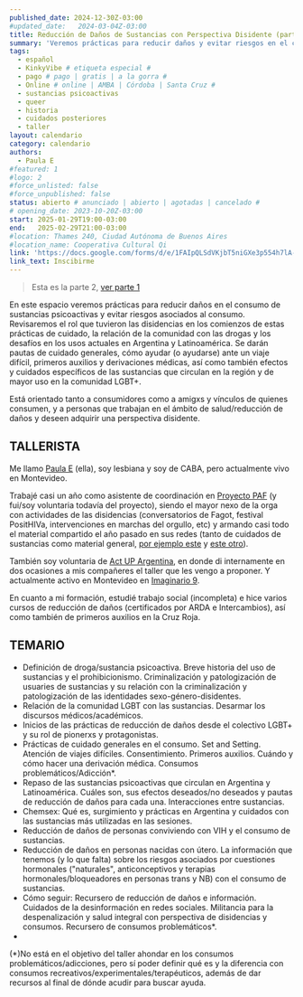 ```yaml
---
published_date: 2024-12-30Z-03:00
#updated_date:   2024-03-04Z-03:00
title: Reducción de Daños de Sustancias con Perspectiva Disidente (parte 2 de 2)
summary: 'Veremos prácticas para reducir daños y evitar riesgos en el consumo de sustancias psicoactivas. Revisaremos el rol que tuvieron las disidencias en los comienzos de estas prácticas de cuidado, la relación de la comunidad con las drogas y los desafíos en los usos actuales en Argentina y Latinoamérica. Se darán pautas de cuidado generales, cómo ayudar (o ayudarse) ante un viaje difícil, primeros auxilios y derivaciones médicas.'
tags:
  - español
  - KinkyVibe # etiqueta especial #
  - pago # pago | gratis | a la gorra #
  - Online # online | AMBA | Córdoba | Santa Cruz #
  - sustancias psicoactivas
  - queer
  - historia
  - cuidados posteriores
  - taller
layout: calendario
category: calendario
authors:
  - Paula E
#featured: 1
#logo: 2
#force_unlisted: false
#force_unpublished: false
status: abierto # anunciado | abierto | agotadas | cancelado #
# opening_date: 2023-10-20Z-03:00
start: 2025-01-29T19:00-03:00
end:   2025-02-29T21:00-03:00
#location: Thames 240, Ciudad Autónoma de Buenos Aires
#location_name: Cooperativa Cultural Qi
link: 'https://docs.google.com/forms/d/e/1FAIpQLSdVKjbT5niGXe3p554h7lA-bMlljIFy_ch_mDHeMwK8nadzEw/viewform'
link_text: Inscibirme
---
```

> Esta es la parte 2, [ver parte 1](/calendario/taller-reduccion-de-danos-2024-01)

En este espacio veremos prácticas para reducir daños en el consumo de sustancias psicoactivas y evitar riesgos asociados al consumo. Revisaremos el rol que tuvieron las disidencias en los comienzos de estas prácticas de cuidado, la relación de la comunidad con las drogas y los desafíos en los usos actuales en Argentina y Latinoamérica. Se darán pautas de cuidado generales, cómo ayudar (o ayudarse) ante un viaje difícil, primeros auxilios y derivaciones médicas, así como también efectos y cuidados específicos de las sustancias que circulan en la región y de mayor uso en la comunidad LGBT+.

Está orientado tanto a consumidores como a amigxs y vínculos de quienes consumen, y a personas que trabajan en el ámbito de salud/reducción de daños y deseen adquirir una perspectiva disidente.

## TALLERISTA
Me llamo [Paula E](https://www.instagram.com/tortarepostera) (ella), soy lesbiana y soy de CABA, pero actualmente vivo en Montevideo. 

Trabajé casi un año como asistente de coordinación en [Proyecto PAF](https://www.instagram.com/paf_proyecto/) (y fui/soy voluntaria todavía del proyecto), siendo el mayor nexo de la orga con actividades de las disidencias (conversatorios de Fagot, festival PositHIVa, intervenciones en marchas del orgullo, etc) y armando casi todo el material compartido el año pasado en sus redes (tanto de cuidados de sustancias como material general, [por ejemplo este](https://www.instagram.com/p/CuFP2PILe-J/) y [este otro](https://www.instagram.com/p/Cu71Db3vKLj)).

También soy voluntaria de [Act UP Argentina](https://www.instagram.com/actup.ar/), en donde di internamente en dos ocasiones a mis compañeres el taller que les vengo a proponer. Y actualmente activo en Montevideo en [Imaginario 9](https://www.instagram.com/imaginario_nueve/).

En cuanto a mi formación, estudié trabajo social (incompleta) e hice varios cursos de reducción de daños (certificados por ARDA e Intercambios), así como también de primeros auxilios en la Cruz Roja.

## TEMARIO
- Definición de droga/sustancia psicoactiva. Breve historia del uso de sustancias y el prohibicionismo. Criminalización y patologización de usuaries de sustancias y su relación con la criminalización y patologización de las identidades sexo-género-disidentes.
- Relación de la comunidad LGBT con las sustancias. Desarmar los discursos médicos/académicos.
- Inicios de las prácticas de reducción de daños desde el colectivo LGBT+ y su rol de pionerxs y protagonistas.
- Prácticas de cuidado generales en el consumo. Set and Setting. Atención de viajes difíciles. Consentimiento. Primeros auxilios. Cuándo y cómo hacer una derivación médica. Consumos problemáticos/Adicción*.
- Repaso de las sustancias psicoactivas que circulan en Argentina y Latinoamérica. Cuáles son, sus efectos deseados/no deseados y pautas de reducción de daños para cada una. Interacciones entre sustancias.
- Chemsex: Qué es, surgimiento y prácticas en Argentina y cuidados con las sustancias más utilizadas en las sesiones.
- Reducción de daños de personas conviviendo con VIH y el consumo de sustancias.
- Reducción de daños en personas nacidas con útero. La información que tenemos (y lo que falta) sobre los riesgos asociados por cuestiones hormonales ("naturales", anticonceptivos y terapias hormonales/bloqueadores en personas trans y NB) con el consumo de sustancias.
- Cómo seguir: Recursero de reducción de daños e información. Cuidados de la desinformación en redes sociales. Militancia para la despenalización y salud integral con perspectiva de disidencias y consumos. Recursero de consumos problemáticos*.
- 
(*)No está en el objetivo del taller ahondar en los consumos problemáticos/adicciones, pero sí poder definir qué es y la diferencia con consumos recreativos/experimentales/terapéuticos, además de dar recursos al final de dónde acudir para buscar ayuda.
